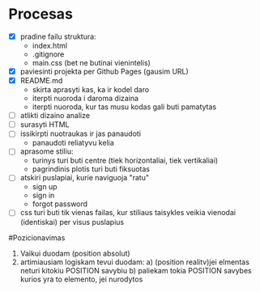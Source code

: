 # Procesas

- [x] pradine failu struktura:
  - index.html
  - .gitignore
  - main.css (bet ne butinai vienintelis)
- [x] paviesinti projekta per Github Pages (gausim URL)
- [x] README.md
  - skirta aprasyti kas, ka ir kodel daro
  - iterpti nuoroda i daroma dizaina
  - iterpti nuoroda, kur tas musu kodas gali buti pamatytas
- [ ] atlikti dizaino analize
- [ ] surasyti HTML
- [ ] issikirpti nuotraukas ir jas panaudoti
  - panaudoti reliatyvu kelia
- [ ] aprasome stiliu:
  - turinys turi buti centre (tiek horizontaliai, tiek vertikaliai)
  - pagrindinis plotis turi buti fiksuotas
- [ ] atskiri puslapiai, kurie naviguoja "ratu"
  - sign up
  - sign in
  - forgot password
- [ ] css turi buti tik vienas failas, kur stiliaus taisykles veikia vienodai (identiskai) per visus puslapius

#Pozicionavimas

1. Vaikui duodam (position absolut)
2. artimiausiam logiskam tevui duodam:
 a) (position realitv)jei elmentas neturi kitokiu POSITION savybiu
 b) paliekam tokia POSITION savybes kurios yra to elemento, jei nurodytos



